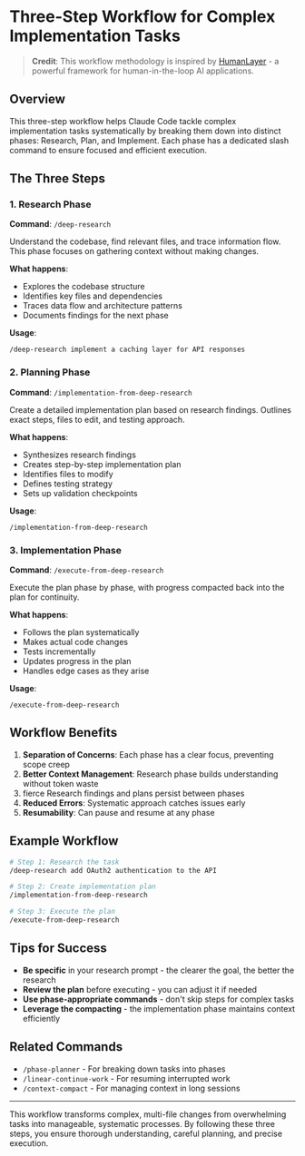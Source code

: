 # Three-Step Workflow for Complex Implementation Tasks

> **Credit**: This workflow methodology is inspired by [HumanLayer](https://github.com/humanlayer/humanlayer) - a powerful framework for human-in-the-loop AI applications.

## Overview

This three-step workflow helps Claude Code tackle complex implementation tasks systematically by breaking them down into distinct phases: Research, Plan, and Implement. Each phase has a dedicated slash command to ensure focused and efficient execution.

## The Three Steps

### 1. Research Phase
**Command**: `/deep-research`

Understand the codebase, find relevant files, and trace information flow. This phase focuses on gathering context without making changes.

**What happens**:
- Explores the codebase structure
- Identifies key files and dependencies
- Traces data flow and architecture patterns
- Documents findings for the next phase

**Usage**:
```
/deep-research implement a caching layer for API responses
```

### 2. Planning Phase  
**Command**: `/implementation-from-deep-research`

Create a detailed implementation plan based on research findings. Outlines exact steps, files to edit, and testing approach.

**What happens**:
- Synthesizes research findings
- Creates step-by-step implementation plan
- Identifies files to modify
- Defines testing strategy
- Sets up validation checkpoints

**Usage**:
```
/implementation-from-deep-research
```

### 3. Implementation Phase
**Command**: `/execute-from-deep-research`

Execute the plan phase by phase, with progress compacted back into the plan for continuity.

**What happens**:
- Follows the plan systematically
- Makes actual code changes
- Tests incrementally
- Updates progress in the plan
- Handles edge cases as they arise

**Usage**:
```
/execute-from-deep-research
```

## Workflow Benefits

1. **Separation of Concerns**: Each phase has a clear focus, preventing scope creep
2. **Better Context Management**: Research phase builds understanding without token waste
3. fierce Research findings and plans persist between phases
4. **Reduced Errors**: Systematic approach catches issues early
5. **Resumability**: Can pause and resume at any phase

## Example Workflow

```bash
# Step 1: Research the task
/deep-research add OAuth2 authentication to the API

# Step 2: Create implementation plan
/implementation-from-deep-research

# Step 3: Execute the plan
/execute-from-deep-research
```

## Tips for Success

- **Be specific** in your research prompt - the clearer the goal, the better the research
- **Review the plan** before executing - you can adjust it if needed
- **Use phase-appropriate commands** - don't skip steps for complex tasks
- **Leverage the compacting** - the implementation phase maintains context efficiently

## Related Commands

- `/phase-planner` - For breaking down tasks into phases
- `/linear-continue-work` - For resuming interrupted work
- `/context-compact` - For managing context in long sessions

---

This workflow transforms complex, multi-file changes from overwhelming tasks into manageable, systematic processes. By following these three steps, you ensure thorough understanding, careful planning, and precise execution.